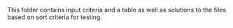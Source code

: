 This folder contains input criteria and a table as well as solutions to the files based on sort criteria for testing.
